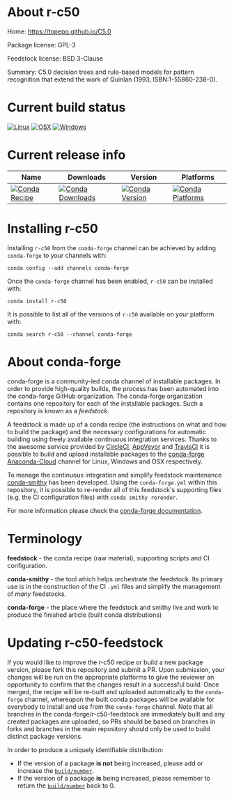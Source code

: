 About r-c50
===========

Home: https://topepo.github.io/C5.0

Package license: GPL-3

Feedstock license: BSD 3-Clause

Summary: C5.0 decision trees and rule-based models for pattern recognition that extend the work of Quinlan (1993, ISBN:1-55860-238-0).



Current build status
====================

[![Linux](https://img.shields.io/circleci/project/github/conda-forge/r-c50-feedstock/master.svg?label=Linux)](https://circleci.com/gh/conda-forge/r-c50-feedstock)
[![OSX](https://img.shields.io/travis/conda-forge/r-c50-feedstock/master.svg?label=macOS)](https://travis-ci.org/conda-forge/r-c50-feedstock)
[![Windows](https://img.shields.io/appveyor/ci/conda-forge/r-c50-feedstock/master.svg?label=Windows)](https://ci.appveyor.com/project/conda-forge/r-c50-feedstock/branch/master)

Current release info
====================

| Name | Downloads | Version | Platforms |
| --- | --- | --- | --- |
| [![Conda Recipe](https://img.shields.io/badge/recipe-r--c50-green.svg)](https://anaconda.org/conda-forge/r-c50) | [![Conda Downloads](https://img.shields.io/conda/dn/conda-forge/r-c50.svg)](https://anaconda.org/conda-forge/r-c50) | [![Conda Version](https://img.shields.io/conda/vn/conda-forge/r-c50.svg)](https://anaconda.org/conda-forge/r-c50) | [![Conda Platforms](https://img.shields.io/conda/pn/conda-forge/r-c50.svg)](https://anaconda.org/conda-forge/r-c50) |

Installing r-c50
================

Installing `r-c50` from the `conda-forge` channel can be achieved by adding `conda-forge` to your channels with:

```
conda config --add channels conda-forge
```

Once the `conda-forge` channel has been enabled, `r-c50` can be installed with:

```
conda install r-c50
```

It is possible to list all of the versions of `r-c50` available on your platform with:

```
conda search r-c50 --channel conda-forge
```


About conda-forge
=================

conda-forge is a community-led conda channel of installable packages.
In order to provide high-quality builds, the process has been automated into the
conda-forge GitHub organization. The conda-forge organization contains one repository
for each of the installable packages. Such a repository is known as a *feedstock*.

A feedstock is made up of a conda recipe (the instructions on what and how to build
the package) and the necessary configurations for automatic building using freely
available continuous integration services. Thanks to the awesome service provided by
[CircleCI](https://circleci.com/), [AppVeyor](https://www.appveyor.com/)
and [TravisCI](https://travis-ci.org/) it is possible to build and upload installable
packages to the [conda-forge](https://anaconda.org/conda-forge)
[Anaconda-Cloud](https://anaconda.org/) channel for Linux, Windows and OSX respectively.

To manage the continuous integration and simplify feedstock maintenance
[conda-smithy](https://github.com/conda-forge/conda-smithy) has been developed.
Using the ``conda-forge.yml`` within this repository, it is possible to re-render all of
this feedstock's supporting files (e.g. the CI configuration files) with ``conda smithy rerender``.

For more information please check the [conda-forge documentation](https://conda-forge.org/docs/).

Terminology
===========

**feedstock** - the conda recipe (raw material), supporting scripts and CI configuration.

**conda-smithy** - the tool which helps orchestrate the feedstock.
                   Its primary use is in the construction of the CI ``.yml`` files
                   and simplify the management of *many* feedstocks.

**conda-forge** - the place where the feedstock and smithy live and work to
                  produce the finished article (built conda distributions)


Updating r-c50-feedstock
========================

If you would like to improve the r-c50 recipe or build a new
package version, please fork this repository and submit a PR. Upon submission,
your changes will be run on the appropriate platforms to give the reviewer an
opportunity to confirm that the changes result in a successful build. Once
merged, the recipe will be re-built and uploaded automatically to the
`conda-forge` channel, whereupon the built conda packages will be available for
everybody to install and use from the `conda-forge` channel.
Note that all branches in the conda-forge/r-c50-feedstock are
immediately built and any created packages are uploaded, so PRs should be based
on branches in forks and branches in the main repository should only be used to
build distinct package versions.

In order to produce a uniquely identifiable distribution:
 * If the version of a package **is not** being increased, please add or increase
   the [``build/number``](https://conda.io/docs/user-guide/tasks/build-packages/define-metadata.html#build-number-and-string).
 * If the version of a package **is** being increased, please remember to return
   the [``build/number``](https://conda.io/docs/user-guide/tasks/build-packages/define-metadata.html#build-number-and-string)
   back to 0.
